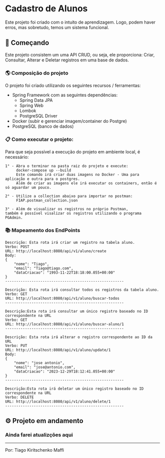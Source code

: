 # Cadastro de Alunos

Este projeto foi criado com o intuíto de aprendizagem. Logo, podem haver erros, mas sobretudo, temos um sistema funcional.

## 🚀 Começando


Este projeto consistem um uma API CRUD, ou seja, ele proporciona: Criar, Consultar, Alterar e Deletar registros em uma base de dados.

### 🌎 Composição do projeto
O projeto foi criado utilizando os seguintes recursos / ferramentas:
 - Spring Framework com as seguintes dependências:
   - Spring Data JPA
   - Spring Web
   - Lombok
   - PostgreSQL Driver
 - Docker (subir e gerenciar imagem/container do Postgre)
 - PostgreSQL (banco de dados)

### 📋 Como executar o projeto:

Para que seja possível a execução do projeto em ambiente local, é necessário:

```
1° - Abra o terminar na pasta raiz do projeto e execute:
     docker-compose up --build
     Este comando irá criar duas imagens no Docker - Uma para aplicação e outra para o postgres.
     Além de criar as imagens ele irá executar os containers, então é só aguardar um pouco.

2° - Utilize a collection abaixo para importar no postman:
     FIAP.postman_collection.json
     
3° - Além de visualizar os registros no próprio Postman, 
também é possível visalizar os registros utilizando o programa PGAdmin.

```
### 📚 Mapeamento dos EndPoints
```
Descrição: Esta rota irá criar um registro na tabela aluno.
Verbo: POST
URL: http://localhost:8080/api/v1/aluno/create
Body: 
{
    "nome": "Tiago",
    "email": "Tiago@tiago.com",
    "dataCriacao": "1993-11-22T18:18:00.055+00:00"
}
------------------------------------------------------

Descrição: Esta rota irá consultar todos os registros da tabela aluno.
Verbo: GET
URL: http://localhost:8080/api/v1/aluno/buscar-todos
------------------------------------------------------

Descrição:Esta rota irá consultar um único registro baseado no ID correspondente na URL
Verbo: GET
URL: http://localhost:8080/api/v1/aluno/buscar-aluno/1
------------------------------------------------------

Descrição: Esta rota irá alterar o registro correspondente ao ID da URL
Verbo: PUT
URL: http://localhost:8080/api/v1/aluno/update/1
Body:
{
    "nome": "jose antonio",
    "email": "jose@antonio.com",
    "dataCriacao": "2023-12-29T18:12:41.055+00:00"
}
------------------------------------------------------

Descrição:Esta rota irá deletar um único registro baseado no ID correspondente na URL
Verbo: DELETE
URL: http://localhost:8080/api/v1/aluno/delete/1
------------------------------------------------------
```


## ⚙️ Projeto em andamento
### Ainda farei atualizções aqui

---
Por: Tiago Kiritschenko Maffi
